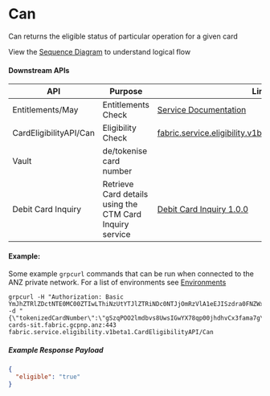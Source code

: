 # Can

Can returns the eligible status of particular operation for a given card

View
the [Sequence Diagram](https://docs.fabric.gcpnp.anz/docs/services/Card-Eligibility/Card-Eligibility#cardeligibilityapi-can)
to understand logical flow

#### Downstream APIs

| API                          | Purpose                                  | Link
|------------------------------|------------------------------------------|--------------------------
| Entitlements/May             | Entitlements Check                       | [Service Documentation](https://docs.fabric.gcpnp.anz/docs/services/Entitlements/Entitlements)
| CardEligibilityAPI/Can       | Eligibility Check                        | [fabric.service.eligibility.v1beta1.CardEligibilityAPI/Can](https://docs.fabric.gcpnp.anz/docs/services/Card-Eligibility/Card-Eligibility#cardeligibilityapi-can)
| Vault        | de/tokenise card number                  |
| Debit Card Inquiry           | Retrieve Card details using the CTM Card Inquiry service | [Debit Card Inquiry 1.0.0](https://sandpit.developer.dev.anz/eapicorp01/sandpit/node/985)

#### Example:

Some example `grpcurl` commands that can be run when connected to the ANZ private network. For a list of environments
see [Environments](#environments)

```shell script
grpcurl -H "Authorization: Basic YmJhZTRlZDctNTE0MC00ZTIwLThiNzUtYTJlZTRiNDc0NTJjOmRzVlA1eEJISzdra0FNZWxsMU1BWWZyS29OcmJQMXht" -d "{\"tokenizedCardNumber\":\"gSzqPOO2lmdbvs8UwsIGwYX78qp00jhdhvCx3fama7g\",\"eligibility\":\"ELIGIBILITY_CARD_REPLACEMENT_DAMAGED\"}" cards-sit.fabric.gcpnp.anz:443 fabric.service.eligibility.v1beta1.CardEligibilityAPI/Can
```

##### Example Response Payload

```json
{
  "eligible": "true"
}
```
